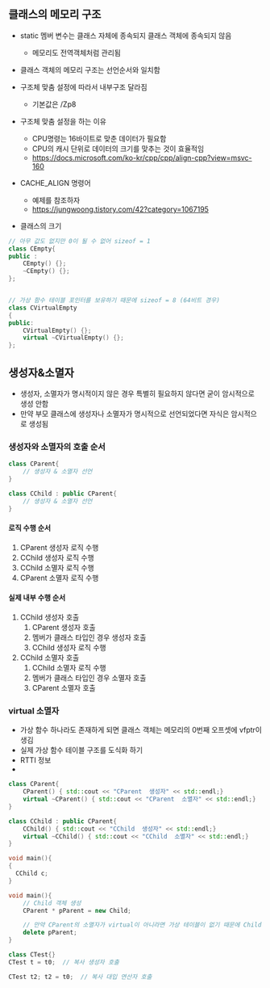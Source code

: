 ## 클래스의 메모리 구조
* static 멤버 변수는 클래스 자체에 종속되지 클래스 객체에 종속되지 않음
  * 메모리도 전역객체처럼 관리됨 
* 클래스 객체의 메모리 구조는 선언순서와 일치함
* 구조체 맞춤 설정에 따라서 내부구조 달라짐
  * 기본값은 /Zp8
* 구조체 맞춤 설정을 하는 이유
  * CPU명령는 16바이트로 맞춘 데이터가 필요함
  * CPU의 캐시 단위로 데이터의 크기를 맞추는 것이 효율적임 
  * https://docs.microsoft.com/ko-kr/cpp/cpp/align-cpp?view=msvc-160
  
* CACHE_ALIGN 명령어
  * 예제를 참조하자
  * https://jungwoong.tistory.com/42?category=1067195 

* 클래스의 크기 
```c++ 
// 아무 값도 없지만 0이 될 수 없어 sizeof = 1
class CEmpty{
public :
    CEmpty() {};
    ~CEmpty() {};
};


// 가상 함수 테이블 포인터를 보유하기 때문에 sizeof = 8 (64비트 경우)
class CVirtualEmpty
{
public:
    CVirtualEmpty() {};
    virtual ~CVirtualEmpty() {};
};
```

## 생성자&소멸자
* 생성자, 소멸자가 명시적이지 않은 경우 특별히 필요하지 않다면 굳이 암시적으로 생성 안함
* 만약 부모 클래스에 생성자나 소멸자가 명시적으로 선언되었다면 자식은 암시적으로 생성됨

### 생성자와 소멸자의 호출 순서
```c++
class CParent{
    // 생성자 & 소멸자 선언
}

class CChild : public CParent{
    // 생성자 & 소멸자 선언
}
```

#### 로직 수행 순서
1. CParent 생성자 로직 수행
2. CChild 생성자 로직 수행
3. CChild 소멸자 로직 수행
4. CParent 소멸자 로직 수행

#### 실제 내부 수행 순서
1. CChild 생성자 호출
   1. CParent 생성자 호출
   2. 멤버가 클래스 타입인 경우 생성자 호출
   3. CChild 생성자 로직 수행
2. CChild 소멸자 호출
   1. CChild 소멸자 로직 수행
   2. 멤버가 클래스 타입인 경우 소멸자 호출
   3. CParent 소멸자 호출

### virtual 소멸자 
* 가상 함수 하나라도 존재하게 되면 클래스 객체는 메모리의 0번째 오프셋에 vfptr이 생김
* 실제 가상 함수 테이블 구조를 도식화 하기 
* RTTI 정보
* 
```c++
class CParent{
    CParent() { std::cout << "CParent  생성자" << std::endl;}
    virtual ~CParent() { std::cout << "CParent  소멸자" << std::endl;}
}

class CChild : public CParent{
    CChild() { std::cout << "CChild  생성자" << std::endl;}
    virtual ~CChild() { std::cout << "CChild  소멸자" << std::endl;}
}

void main(){
{
  CChild c;
}

void main(){
    // Child 객체 생성 
    CParent * pParent = new Child;

    // 만약 CParent의 소멸자가 virtual이 아니라면 가상 테이블이 없기 때문에 Child 소멸자 호출되지 않음 
    delete pParent;
}

class CTest{}
CTest t = t0;  // 복사 생성자 호출

CTest t2; t2 = t0;  // 복사 대입 연산자 호출
```